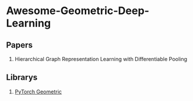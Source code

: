 # Awesome-Geometric-Deep-Learning
## Papers
1. Hierarchical Graph Representation Learning with Differentiable Pooling


## Librarys
1. [PyTorch Geometric](https://github.com/rusty1s/pytorch_geometric/)
